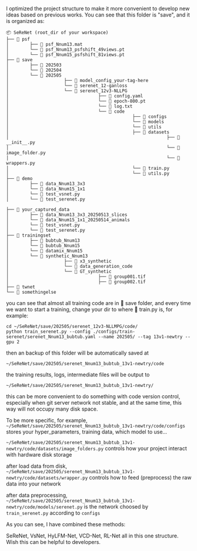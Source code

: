 I optimized the project structure to make it more convenient to develop new ideas based on previous works.
You can see that this folder is "save", and it is organized as:

```text
📦 SeReNet (root_dir of your workspace)
├── 📂 psf
│        ├── 📄 psf_Nnum13.mat
│        └── 📄 psf_Nnum13_psfshift_49views.pt
│        └── 📄 psf_Nnum15_psfshift_81views.pt
├── 📂 save
│        ├── 📂 202503
│        └── 📂 202504
│        └── 📂 202505
│                     ├── 📂 model_config_your-tag-here
│                     └── 📂 serenet_12-ganloss
│                     └── 📂 serenet_12v3-NLLPG
│                                  ├── 📄 config.yaml
│                                  └── 📄 epoch-800.pt
│                                  └── 📄 log.txt
│                                  └── 📂 code
│                                               ├── 📂 configs
│                                               └── 📂 models
│                                               └── 📂 utils
│                                               ├── 📂 datasets
│                                                            ├── 📄 __init__.py
│                                                            └── 📄 image_folder.py
│                                                            └── 📄 wrappers.py
│                                               └── 📄 train.py
│                                               └── 📄 utils.py
├── 📂 demo
│        ├── 📂 data_Nnum13_3x3
│        └── 📂 data_Nnum15_1x1
│        └── 📄 test_vsnet.py
│        └── 📄 test_serenet.py

├── 📂 your_captured_data
│        ├── 📂 data_Nnum13_3x3_20250513_slices
│        └── 📂 data_Nnum15_1x1_20250514_animals
│        └── 📄 test_vsnet.py
│        └── 📄 test_serenet.py
├── 📂 trainingset
│        ├── 📂 bubtub_Nnum13
│        └── 📂 bubtub_Nnum15
│        └── 📂 datamix_Nnum15
│        └── 📂 synthetic_Nnum13
│                     ├── 📂 x3_synthetic
│                     └── 📂 data_generation_code
│                     └── 📂 GT_synthetic
│                                  ├── 🔬 group001.tif
│                                  ├── 🔬 group002.tif
├── 📂 twnet
└── 📂 somethingelse
```

you can see that almost all training code are in 📂 save folder, and every time we want to start a training, change your dir to where 📄 train.py is, for example:

```
cd ~/SeReNet/save/202505/serenet_12v3-NLLMPG/code/
python train_serenet.py --config ./configs/train-serenet/serenet_Nnum13_bubtub.yaml --name 202505/ --tag 13v1-newtry --gpu 2 
```

then an backup of this folder will be automatically saved at

```
~/SeReNet/save/202505/serenet_Nnum13_bubtub_13v1-newtry/code
```

the training results, logs, intermediate files will be output to

```
~/SeReNet/save/202505/serenet_Nnum13_bubtub_13v1-newtry/
```

this can be more convenient to do something with code version control, especially when git server network not stable, and at the same time, this way will not occupy many disk space.

To be more specific, for example,  `~/SeReNet/save/202505/serenet_Nnum13_bubtub_13v1-newtry/code/configs` stores your hyper_parameters, training data, which model to use...

`~/SeReNet/save/202505/serenet_Nnum13_bubtub_13v1-newtry/code/datasets/image_folders.py` controls how your project interact with hardware disk storage

after load data from disk, `~/SeReNet/save/202505/serenet_Nnum13_bubtub_13v1-newtry/code/datasets/wrapper.py` controls how to feed (preprocess) the raw data into your network

after data preprocessing, `~/SeReNet/save/202505/serenet_Nnum13_bubtub_13v1-newtry/code/models/serenet.py` is the network choosed by `train_serenet.py` according to `configs`

As you can see, I have combined these methods:

SeReNet, VsNet, HyLFM-Net, VCD-Net, RL-Net all in this one structure. Wish this can be helpful to developers.
